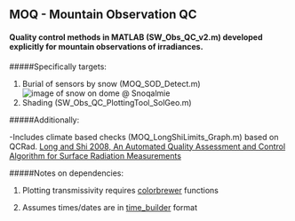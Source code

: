 ## MOQ - Mountain Observation QC

#### Quality control methods in MATLAB (SW_Obs_QC_v2.m) developed explicitly for mountain observations of irradiances. 

#####Specifically targets:

1. Burial of sensors by snow (MOQ_SOD_Detect.m) ![image of snow on dome @ Snoqalmie](https://github.com/klapo/moq/blob/master/TimeLapse.Snoqualmie.SnowOnDome.png)
2. Shading (SW_Obs_QC_PlottingTool_SolGeo.m)

#####Additionally:

-Includes climate based checks (MOQ_LongShiLimits_Graph.m) based on QCRad.
[Long and Shi 2008, An Automated Quality Assessment and Control Algorithm for Surface Radiation Measurements](http://www.arm.gov/publications/tech_reports/doe-sc-arm-tr-074.pdf)

#####Notes on dependencies:

1. Plotting transmissivity requires [colorbrewer](http://www.mathworks.com/matlabcentral/fileexchange/34087-cbrewer---colorbrewer-schemes-for-matlab)
functions

2. Assumes times/dates are in [time_builder](http://www.github.com/klapo/time_tools) format

